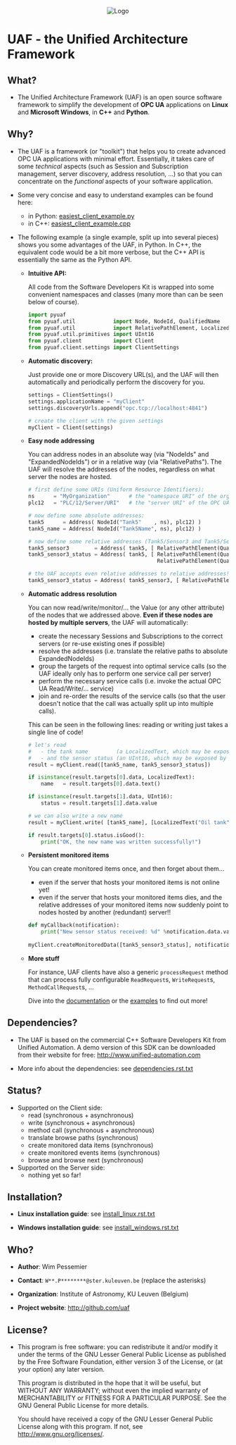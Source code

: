 <p align="center">
  <img src="http://github.com/uaf/uaf/raw/master/doc/img/logo/uaf_logo_200x67_opaque.png" alt="Logo"/>
</p>


UAF - the Unified Architecture Framework
========================================


What?
-------------------------------------------------------------------------------

 - The Unified Architecture Framework (UAF) is an open source software 
   framework to simplify the development of **OPC UA** applications 
   on **Linux** and **Microsoft Windows**, in **C++** and **Python**.
   
Why?
-------------------------------------------------------------------------------

 - The UAF is a framework (or "toolkit") that helps you to create advanced 
   OPC UA applications with minimal effort. Essentially, it takes care of
   some *technical* aspects (such as Session and Subscription management,
   server discovery, address resolution, ...) so that you can concentrate on 
   the *functional* aspects of your software application.
   
 - Some very concise and easy to understand examples can be found here:
 
    - in Python:   [easiest_client_example.py](examples/pyuaf/client/easiest_client_example.py)
    - in C++:      [easiest_client_example.cpp](examples/uaf/src/client/easiest_client_example.cpp)

 - The following example (a single example, split up into several pieces) 
   shows you some advantages of the UAF, in Python.
   In C++, the equivalent code would be a bit more verbose, but the C++ API 
   is essentially the same as the Python API.

    - **Intuitive API:**

      All code from the Software Developers Kit is wrapped into some 
      convenient namespaces and classes (many more than can be seen below 
      of course).

        ```python
        import pyuaf
        from pyuaf.util            import Node, NodeId, QualifiedName
        from pyuaf.util            import RelativePathElement, LocalizedText
        from pyuaf.util.primitives import UInt16
        from pyuaf.client          import Client
        from pyuaf.client.settings import ClientSettings
        ```
    
    - **Automatic discovery:**
    
      Just provide one or more Discovery URL(s), and the UAF will then
      automatically and periodically perform the discovery for you.
    
        ```python
        settings = ClientSettings()
        settings.applicationName = "myClient"
        settings.discoveryUrls.append("opc.tcp://localhost:4841")
        
        # create the client with the given settings
        myClient = Client(settings)
        ```
    
    - **Easy node addressing**
    
      You can address nodes in an absolute way 
       (via "NodeIds" and "ExpandedNodeIds")
      or in a relative way
       (via "RelativePaths").
      The UAF will resolve the addresses of the nodes, regardless on what 
      server the nodes are hosted.
       
        ```python
        # first define some URIs (Uniform Resource Identifiers):
        ns      = "MyOrganization"      # the "namespace URI" of the organization or company
        plc12   = "PLC/12/Server/URI"   # the "server URI" of the OPC UA server running on some PLC
        
        # now define some absolute addresses:
        tank5      = Address( NodeId("Tank5"    , ns), plc12) )
        tank5_name = Address( NodeId("Tank5Name", ns), plc12) )
        
        # now define some relative addresses (Tank5/Sensor3 and Tank5/Sensor3/Status):
        tank5_sensor3        = Address( tank5, [ RelativePathElement(QualifiedName("Sensor3", ns)) ] )
        tank5_sensor3_status = Address( tank5, [ RelativePathElement(QualifiedName("Sensor3", ns)),
                                                 RelativePathElement(QualifiedName("Status" , ns)) ] )
        
        # the UAF accepts even relative addresses to relative addresses! So you could also do:
        tank5_sensor3_status = Address( tank5_sensor3, [ RelativePathElement(QualifiedName("Status", ns)) ] )
        ```

    - **Automatic address resolution**
    
      You can now read/write/monitor/... the Value (or any other attribute) of the nodes 
      that we addressed above. **Even if these nodes are hosted by multiple servers**,
      the UAF will automatically:
       
       - create the necessary Sessions and Subscriptions to the correct servers
         (or re-use existing ones if possible)
       - resolve the addresses
         (i.e. translate the relative paths to absolute ExpandedNodeIds)
       - group the targets of the request into optimal service calls 
         (so the UAF ideally only has to perform one service call per server)
       - perform the necessary service calls 
         (i.e. invoke the actual OPC UA Read/Write/... service)
       - join and re-order the results of the service calls
         (so that the user doesn't notice that the call was actually split up into multiple calls).
       
      This can be seen in the following lines: reading or writing just takes a single line of code!
       
        ```python
        # let's read 
        #   - the tank name         (a LocalizedText, which may be exposed by an OPC UA-enabled PLC) 
        #   - and the sensor status (an UInt16, which may be exposed by some OPC UA-enabled smart sensor)
        result = myClient.read([tank5_name, tank5_sensor3_status])
        
        if isinstance(result.targets[0].data, LocalizedText):
            name   = result.targets[0].data.text()
        
        if isinstance(result.targets[1].data, UInt16):
            status = result.targets[1].data.value
        
        # we can also write a new name
        result = myClient.write( [tank5_name], [LocalizedText("Oil tank", "EN")] )
        
        if result.targets[0].status.isGood():
            print("OK, the new name was written successfully!")
        ```

    - **Persistent monitored items**

      You can create monitored items once, and then forget about them...
       - even if the server that hosts your monitored items is not online yet!
       - even if the server that hosts your monitored items dies, and the 
         relative addresses of your monitored items now suddenly point to  
         nodes hosted by another (redundant) server!!
       
        ```python
        def myCallback(notification):
            print("New sensor status received: %d" %notification.data.value)
            
        myClient.createMonitoredData([tank5_sensor3_status], notificationCallbacks = [myCallback])
        ```
    
    - **More stuff**
        
      For instance, UAF clients have also a generic `processRequest` method that can process
      fully configurable `ReadRequest`s, `WriteRequest`s, `MethodCallRequest`s, ...
        
      Dive into the [documentation](http://uaf.github.io/uaf/doc/pyuaf)
      or the [examples](http://uaf.github.io/uaf/doc/pyuaf/client_examples.html)
      to find out more!



Dependencies?
-------------------------------------------------------------------------------

 - The UAF is based on the commercial C++ Software Developers Kit from 
   Unified Automation. A demo version of this SDK can be downloaded
   from their website for free:
   http://www.unified-automation.com

 - More info about the dependencies: see [dependencies.rst.txt](dependencies.rst.txt)


Status?
-------------------------------------------------------------------------------

 - Supported on the Client side:
   - read (synchronous + asynchronous)
   - write (synchronous + asynchronous)
   - method call (synchronous + asynchronous)
   - translate browse paths (synchronous)
   - create monitored data items (synchronous)
   - create monitored events items (synchronous)
   - browse and browse next (synchronous)
 - Supported on the Server side:
   - nothing yet so far!


Installation?
-------------------------------------------------------------------------------

 - **Linux installation guide**: see [install_linux.rst.txt](install_linux.rst.txt)
  
 - **Windows installation guide**: see [install_windows.rst.txt](install_windows.rst.txt)


Who?
-------------------------------------------------------------------------------

 - **Author**: Wim Pessemier

 - **Contact**: `W**.P********@ster.kuleuven.be` (replace the asterisks)

 - **Organization**: Institute of Astronomy, KU Leuven (Belgium)

 - **Project website**: http://github.com/uaf
 

License?
-------------------------------------------------------------------------------

 - This program is free software: you can redistribute it and/or modify
   it under the terms of the GNU Lesser General Public License as
   published by the Free Software Foundation, either version 3 of the
   License, or (at your option) any later version.

   This program is distributed in the hope that it will be useful,
   but WITHOUT ANY WARRANTY; without even the implied warranty of
   MERCHANTABILITY or FITNESS FOR A PARTICULAR PURPOSE.  See the
   GNU General Public License for more details.

   You should have received a copy of the GNU Lesser General Public License
   along with this program.  If not, see <http://www.gnu.org/licenses/>.

